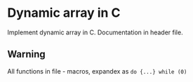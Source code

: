 # Dynamic array in C

Implement dynamic array in C. Documentation in header file.

## Warning

All functions in file - macros, expandex as `do {...} while (0)`